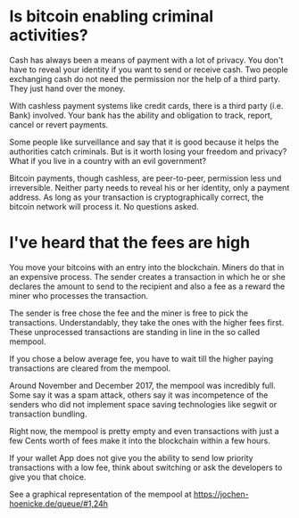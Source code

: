 # Is bitcoin enabling criminal activities?

Cash has always been a means of payment with a lot of privacy. You don't have to
reveal your identity if you want to send or receive cash. Two people exchanging
cash do not need the permission nor the help of a third party. They just hand over the money.

With cashless payment systems like credit cards, there is a third party (i.e. Bank) involved.
Your bank has the ability and obligation to track, report, cancel or revert payments.

Some people like surveillance and say that it is good because it helps the authorities catch criminals.
But is it worth losing your freedom and privacy? What if you live in a country with an evil government?

Bitcoin payments, though cashless, are peer-to-peer, permission less und irreversible.
Neither party needs to reveal his or her identity, only a payment address. As long as your transaction
is cryptographically correct, the bitcoin network will process it. No questions asked.

# I've heard that the fees are high

You move your bitcoins with an entry into the blockchain. Miners do that in an expensive process.
The sender creates a transaction in which he or she declares the amount to send to the recipient
and also a fee as a reward the miner who processes the transaction.

The sender is free chose the fee and the miner is free to pick the transactions.
Understandably, they take the ones with the higher fees first. These unprocessed
transactions are standing in line in the so called mempool.

If you chose a below average fee, you have to wait till the higher paying transactions
are cleared from the mempool.

Around November and December 2017, the mempool was incredibly full. Some say it was
a spam attack, others say it was incompetence of the senders who did not implement
space saving technologies like segwit or transaction bundling.

Right now, the mempool is pretty empty and even transactions with just a few Cents
worth of fees make it into the blockchain within a few hours.

If your wallet App does not give you the ability to send low priority transactions with a
low fee, think about switching or ask the developers to give you that choice.

See a graphical representation of the mempool at https://jochen-hoenicke.de/queue/#1,24h
